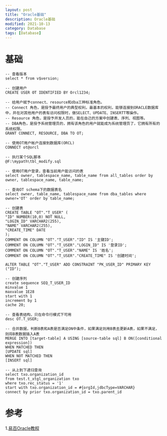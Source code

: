 ```yaml
---
layout: post
title: "Oracle基础"
description: Oracle基础
modified: 2021-10-13
category: Database
tags: [Database]
---
```


# 基础

    -- 查看版本
    select * from v$version;

    -- 创建用户
    CREATE USER OT IDENTIFIED BY Orcl1234;

    -- 给用户赋予connect、resource和dba三种标准角色。
    -- Connect 角色，是授予最终用户的典型权利，最基本的权利，能够连接到ORACLE数据库中，并在对其他用户的表有访问权限时，做SELECT、UPDATE、INSERTT等操作。
    -- Resource 角色，是授予开发人员的，能在自己的方案中创建表、序列、视图等。
    -- DBA角色，是授予系统管理员的，拥有该角色的用户就能成为系统管理员了，它拥有所有的系统权限。
    GRANT CONNECT, RESOURCE, DBA TO OT;

    -- 使用OT用户帐户连接到数据库(ORCL)
    CONNECT ot@orcl

    -- 执行某个SQL脚本
    @F:\mypath\tbl_modify.sql

    -- 使用OT用户登录，查看当前用户能访问的表
    select owner, tablespace_name, table_name from all_tables order by owner, tablespace_name, table_name;
    
    -- 查询OT schema下的数据表名
    select owner, table_name, tablespace_name from dba_tables where owner='OT' order by table_name;

    -- 创建表
    CREATE TABLE "OT"."T_USER" (
    "ID" NUMBER(10,0) NOT NULL,
    "LOGIN_ID" VARCHAR2(255),
    "NAME" VARCHAR2(255),
    "CREATE_TIME" DATE
    );
    COMMENT ON COLUMN "OT"."T_USER"."ID" IS '主键ID';
    COMMENT ON COLUMN "OT"."T_USER"."LOGIN_ID" IS '登录ID';
    COMMENT ON COLUMN "OT"."T_USER"."NAME" IS '姓名';
    COMMENT ON COLUMN "OT"."T_USER"."CREATE_TIME" IS '创建时间';
    
    ALTER TABLE "OT"."T_USER" ADD CONSTRAINT "PK_USER_ID" PRIMARY KEY ("ID");

    -- 创建序列
    create sequence SEQ_T_USER_ID
    minvalue 1
    maxvalue 1E28
    start with 1
    increment by 1
    cache 20;

    -- 查看表结构，只在命令行模式下可用
    desc OT.T_USER;

    -- 合并数据，判断B表和A表是否满足ON中条件，如果满足则用B表去更新A表，如果不满足，则将B表数据插入A表
    MERGE INTO [target-table] A USING [source-table sql] B ON([conditional expression])
    WHEN MATCHED THEN
    [UPDATE sql]
    WHEN NOT MATCHED THEN
    [INSERT sql]

    -- 从上到下递归查询
    select txo.organization_id
    from test.t_xtgl_organization txo
    where txo.rec_status = '1'
    start with txo.organization_id = #{orgId,jdbcType=VARCHAR}
    connect by prior txo.organization_id = txo.parent_id

# 参考

1.[易百Oracle教程](https://www.yiibai.com/oracle)